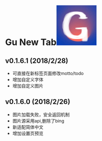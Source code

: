 Gu New Tab![](https://github.com/hangu1116/GuNewTab/raw/master/image/icon128.png) 
=========
v0.1.6.1 (2018/2/28)
----------
- 可直接在新标签页面修改motto/todo
- 增加自定义字体
- 增加自定义图片

v0.1.6.0 (2018/2/26)
----------
- 图片加载失败，安全返回机制
- 图片源采用api,删除了bing
- 新适配简体中文
- 增加设置页预览
